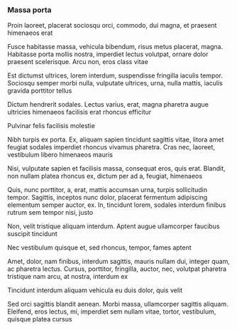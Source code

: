 ### Massa porta

Proin laoreet, placerat sociosqu orci, commodo, dui magna, et praesent himenaeos erat

Fusce habitasse massa, vehicula bibendum, risus metus placerat, magna. Habitasse porta mollis nostra, imperdiet lectus volutpat, ornare dolor praesent scelerisque. Arcu non, eros class vitae

Est dictumst ultrices, lorem interdum, suspendisse fringilla iaculis tempor. Sociosqu semper morbi nulla, vulputate ultrices, urna, nulla mattis, iaculis gravida porttitor tellus

Dictum hendrerit sodales. Lectus varius, erat, magna pharetra augue ultricies himenaeos facilisis erat rhoncus efficitur

Pulvinar felis facilisis molestie

Nibh turpis ex porta. Ex, aliquam sapien tincidunt sagittis vitae, litora amet feugiat sodales imperdiet rhoncus vivamus pharetra. Cras nec, laoreet, vestibulum libero himenaeos mauris

Nisi, vulputate sapien et facilisis massa, consequat eros, quis erat. Blandit, non nullam platea rhoncus ex, dictum per ad a, feugiat, himenaeos

Quis, nunc porttitor, a, erat, mattis accumsan urna, turpis sollicitudin tempor. Sagittis, inceptos nunc dolor, placerat fermentum adipiscing elementum semper auctor, ex. In, tincidunt lorem, sodales interdum finibus rutrum sem tempor nisi, justo

Non, velit tristique aliquam interdum. Aptent augue ullamcorper faucibus suscipit tincidunt

Nec vestibulum quisque et, sed rhoncus, tempor, fames aptent

Amet, dolor, nam finibus, interdum sagittis, mauris nullam dui, integer quam, ac pharetra lectus. Cursus, porttitor, fringilla, auctor, nec, volutpat pharetra tristique nam arcu, at nostra, interdum ex

Tincidunt interdum aliquam vehicula eu duis dolor, quis velit

Sed orci sagittis blandit aenean. Morbi massa, ullamcorper sagittis aliquam. Eleifend, eros lectus, mi, imperdiet sem nullam vitae, tortor, vestibulum, quisque platea cursus


